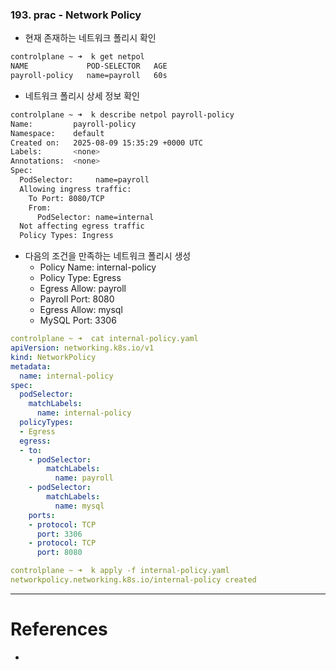 ### 193. prac - Network Policy
- 현재 존재하는 네트워크 폴리시 확인
```bash
controlplane ~ ➜  k get netpol
NAME             POD-SELECTOR   AGE
payroll-policy   name=payroll   60s
```

- 네트워크 폴리시 상세 정보 확인
```bash
controlplane ~ ➜  k describe netpol payroll-policy 
Name:         payroll-policy
Namespace:    default
Created on:   2025-08-09 15:35:29 +0000 UTC
Labels:       <none>
Annotations:  <none>
Spec:
  PodSelector:     name=payroll
  Allowing ingress traffic:
    To Port: 8080/TCP
    From:
      PodSelector: name=internal
  Not affecting egress traffic
  Policy Types: Ingress
```


- 다음의 조건을 만족하는 네트워크 폴리시 생성
	- Policy Name: internal-policy
	- Policy Type: Egress
	- Egress Allow: payroll
	- Payroll Port: 8080
	- Egress Allow: mysql
	- MySQL Port: 3306
```yaml
controlplane ~ ➜  cat internal-policy.yaml 
apiVersion: networking.k8s.io/v1
kind: NetworkPolicy
metadata:
  name: internal-policy
spec:
  podSelector:
    matchLabels:
      name: internal-policy
  policyTypes:
  - Egress
  egress:
  - to:
    - podSelector:
        matchLabels:
          name: payroll
    - podSelector:
        matchLabels:
          name: mysql
    ports:
    - protocol: TCP
      port: 3306
    - protocol: TCP
      port: 8080

controlplane ~ ➜  k apply -f internal-policy.yaml 
networkpolicy.networking.k8s.io/internal-policy created
```




---

# References
-
